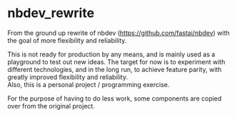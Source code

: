 # nbdev_rewrite
From the ground up rewrite of nbdev (https://github.com/fastai/nbdev) with the goal of more flexibility and reliability.

This is not ready for production by any means, and is mainly used as a playground to test out new ideas. The target for now is to experiment with different technologies, and in the long run, to achieve feature parity, with greatly improved flexibility and reliability.  
Also, this is a personal project / programming exercise.

For the purpose of having to do less work, some components are copied over from the original project.